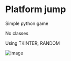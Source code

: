 # Platform jump
Simple python game

No classes

Using TKINTER, RANDOM

![image](https://github.com/EzZy001/Platform_jump/assets/120203312/d39abc6d-e6ec-4e1f-814e-af7f755509ef)
